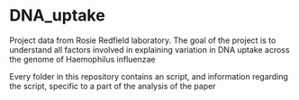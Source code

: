 # DNA_uptake
Project data from Rosie Redfield laboratory. The goal of the project is to understand all factors involved in explaining variation in DNA uptake across the genome of Haemophilus influenzae

Every folder in this repository contains an script, and information regarding the script, specific to a part of the analysis of the paper



